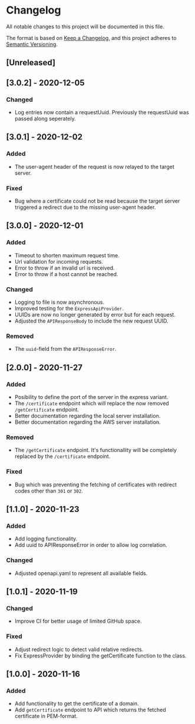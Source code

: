 # Changelog
All notable changes to this project will be documented in this file.

The format is based on [Keep a Changelog](https://keepachangelog.com/en/1.0.0/),
and this project adheres to [Semantic Versioning](https://semver.org/spec/v2.0.0.html).

## [Unreleased]

## [3.0.2] - 2020-12-05
### Changed
- Log entries now contain a requestUuid. Previously the requestUuid was passed along seperately.

## [3.0.1] - 2020-12-02
### Added
- The user-agent header of the request is now relayed to the target server.

### Fixed
- Bug where a certificate could not be read because the target server triggered a redirect due to the missing user-agent header.

## [3.0.0] - 2020-12-01
### Added 
- Timeout to shorten maximum request time.
- Url validation for incoming requests.
- Error to throw if an invalid url is received.
- Error to throw if a host cannot be reached.

### Changed
- Logging to file is now asynchronous.
- Improved testing for the `ExpressApiProvider`.
- UUIDs are now no longer generated by error but for each request.
- Adjusted the `APIResponseBody` to include the new request UUID.

### Removed
- The `uuid`-field from the `APIResponseError`.

## [2.0.0] - 2020-11-27
### Added
- Posibility to define the port of the server in the express variant.
- The `/certificate` endpoint which will replace the now removed `/getCertificate` endpoint.
- Better documentation regarding the local server installation.
- Better documentation regarding the AWS server installation.

### Removed
- The `/getCertificate` endpoint. It's functionallity will be completely replaced by the `/certificate` endpoint.

### Fixed
- Bug which was preventing the fetching of certificates with redirect codes other than `301` or `302`.

## [1.1.0] - 2020-11-23
### Added
- Add logging functionality.
- Add uuid to APIResponseError in order to allow log correlation.

### Changed
- Adjusted openapi.yaml to represent all available fields.

## [1.0.1] - 2020-11-19
### Changed
- Improve CI for better usage of limited GitHub space.

### Fixed
- Adjust redirect logic to detect valid relative redirects.
- Fix ExpressProvider by binding the getCertificate function to the class.

## [1.0.0] - 2020-11-16
### Added
- Add functionality to get the certificate of a domain.
- Add `getCertificate` endpoint to API which returns the fetched certificate in PEM-format.
